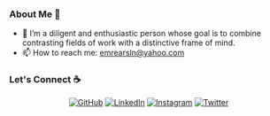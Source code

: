 ### About Me 🌺

<!--
**emreparker/emreparker** is a ✨ _special_ ✨ repository because its `README.md` (this file) appears on your GitHub profile.

Here are some ideas to get you started:

- 🔭 I’m currently working on ...
- 🌱 I’m currently learning ...
- 👯 I’m looking to collaborate on ...
- 🤔 I’m looking for help with ...
- 💬 Ask me about ...
- 📫 How to reach me: ...
- 😄 Pronouns: ...
- ⚡ Fun fact: ...
-->

- 🔭 I’m a diligent and enthusiastic person whose goal is to combine contrasting fields of work with a distinctive frame of mind.
- 📫 How to reach me: emrearsln@yahoo.com


### Let's Connect :coffee:
<p align="center">
	<a href="https://github.com/emreparker"><img src="https://img.icons8.com/bubbles/50/000000/github.png" alt="GitHub"/></a>
	<a href="https://www.linkedin.com/in/emreearslan/"><img src="https://img.icons8.com/bubbles/50/000000/linkedin.png" alt="LinkedIn"/></a>
	<a href="https://www.instagram.com/emre.png/"><img src="https://img.icons8.com/bubbles/50/000000/instagram.png" alt="Instagram"/></a>
	<a href="https://twitter.com/arslxan"><img src="https://img.icons8.com/bubbles/50/000000/twitter.png" alt="Twitter"/></a>
</p>
